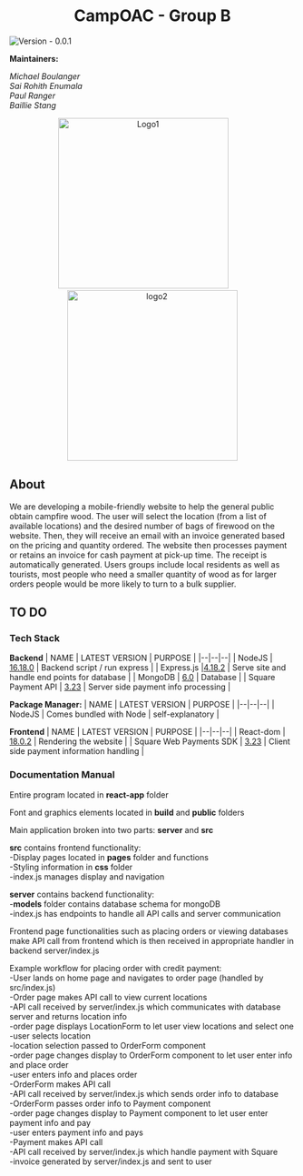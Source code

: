 ﻿<h1 align="center">
CampOAC - Group B
</h1>

![Version - 0.0.1](https://img.shields.io/badge/version-pending-lightgrey?style=for-the-badge)

**Maintainers:** <br />

_Michael Boulanger
<br />
Sai Rohith Enumala
 <br />
 Paul Ranger
 <br />
 Baillie Stang_

<p align="center">
  <img alt="Logo1" src="https://media.discordapp.net/attachments/931270620547784754/1045467416894902332/Camp-OAC-Logo-Primary.png" width="300" height = "300">
&nbsp; &nbsp; &nbsp; &nbsp;
  <img alt="logo2" src="https://media.discordapp.net/attachments/931270620547784754/1045468871781523456/officialclublogo_rotary.png" width="300" height = "300">
</p>

## About

We are developing a mobile-friendly website to help the general public obtain
campfire wood. The user will select the location (from a list of available locations)
and the desired number of bags of firewood on the website. Then, they will receive an email
with an invoice generated based on the pricing and quantity ordered. The website then processes
payment or retains an invoice for cash payment at pick-up time. The receipt is automatically generated.
Users groups include local residents as well as tourists, most people who need a smaller quantity of wood
as for larger orders people would be more likely to turn to a bulk supplier.

## TO DO

### Tech Stack

**Backend**
| NAME | LATEST VERSION | PURPOSE |
|--|--|--|
| NodeJS | [16.18.0](https://nodejs.org/en/) | Backend script / run express |
| Express.js |[4.18.2](https://www.npmjs.com/package/express) | Serve site and handle end points for database |
| MongoDB | [6.0](https://www.mongodb.com/) | Database |
| Square Payment API | [3.23](https://github.com/square/web-payments-quickstart) | Server side payment info processing |

**Package Manager:**
| NAME | LATEST VERSION | PURPOSE |
|--|--|--|
| NodeJS | Comes bundled with Node | self-explanatory |

**Frontend**
| NAME | LATEST VERSION | PURPOSE |
|--|--|--|
| React-dom | [18.0.2](https://www.npmjs.com/package/react-dom) | Rendering the website |
| Square Web Payments SDK | [3.23](https://github.com/square/web-payments-quickstart) | Client side payment information handling |

### Documentation Manual

Entire program located in <b>react-app</b> folder

Font and graphics elements located in <b>build</b> and <b>public</b> folders

Main application broken into two parts: <b>server</b> and <b>src</b>

<b>src</b> contains frontend functionality:  
  -Display pages located in <b>pages</b> folder and functions  
  -Styling information in <b>css</b> folder  
  -index.js manages display and navigation
  
<b>server</b> contains backend functionality:  
  -<b>models</b> folder contains database schema for mongoDB  
  -index.js has endpoints to handle all API calls and server communication  

Frontend page functionalities such as placing orders or viewing databases make API call from frontend which is then received in appropriate handler in backend server/index.js

Example workflow for placing order with credit payment:  
  -User lands on home page and navigates to order page (handled by src/index.js)  
  -Order page makes API call to view current locations  
  -API call received by server/index.js which communicates with database server and returns location info  
  -order page displays LocationForm to let user view locations and select one  
  -user selects location  
  -location selection passed to OrderForm component  
  -order page changes display to OrderForm component to let user enter info and place order  
  -user enters info and places order  
  -OrderForm makes API call  
  -API call received by server/index.js which sends order info to database  
  -OrderForm passes order info to Payment component  
  -order page changes display to Payment component to let user enter payment info and pay  
  -user enters payment info and pays  
  -Payment makes API call  
  -API call received by server/index.js which handle payment with Square  
  -invoice generated by server/index.js and sent to user  

